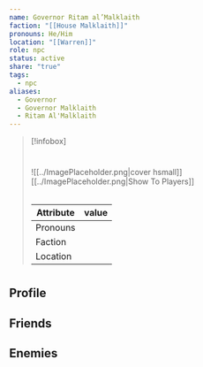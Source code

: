 ```yaml
---
name: Governor Ritam al’Malklaith
faction: "[[House Malklaith]]"
pronouns: He/Him
location: "[[Warren]]"
role: npc
status: active
share: "true"
tags:
  - npc
aliases:
  - Governor
  - Governor Malklaith
  - Ritam Al'Malklaith
---
```



> [!infobox]
> # 
> ![[../ImagePlaceholder.png|cover hsmall]]
> [[../ImagePlaceholder.png|Show To Players]]
> ###### 
> Attribute |  value |
> ---|---|
> Pronouns | 
> Faction | 
> Location |  |


# 
## Profile

## Friends

## Enemies



